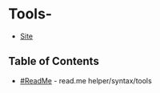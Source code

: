# Tools-


- [Site](https://shadowsilver07.github.io/Tools-/)


## Table of Contents

- [#ReadMe](./Resources/ReadMe.html) - read.me helper/syntax/tools